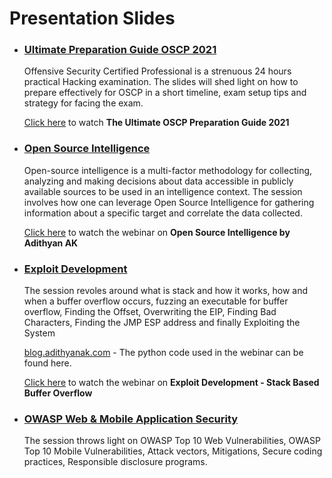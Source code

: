 # Presentation Slides

- ### [Ultimate Preparation Guide OSCP 2021](/Ultimate%20Guide%20to%20OSCP%202021%20-%20Adithyan%20AK.pdf)

  Offensive Security Certified Professional is a strenuous 24 hours practical Hacking examination. The slides will shed light on how to prepare effectively for OSCP in a short       timeline, exam setup tips and strategy for facing the exam.
  
  [Click here](https://www.youtube.com/watch?v=Wqkr5S1b9gA&ab_channel=AdithyanAK) to watch <b>The Ultimate OSCP Preparation Guide 2021</b>

- ### [Open Source Intelligence](/OSINT%20OWASP.pdf)

  Open-source intelligence is a multi-factor methodology for collecting, analyzing and making decisions about data accessible in publicly available sources to be used in an         intelligence context. The session involves how one can leverage Open Source Intelligence for gathering information about a specific target and correlate the data collected.
  
  [Click here](https://youtu.be/rRY8ZDH81AQ) to watch the webinar on <b>Open Source Intelligence by Adithyan AK</b>
  
- ### [Exploit Development](/Exploit%20Development%20Stack%20Bufferoverflow.pdf)

  The session revoles around what is stack and how it works, how and when a buffer overflow occurs, fuzzing an executable for buffer overflow, Finding the Offset, Overwriting the    EIP, Finding Bad Characters, Finding the JMP ESP address and finally Exploiting the System
  
  [blog.adithyanak.com](https://blog.adithyanak.com/oscp-preparation-guide/buffer-overflows) - The python code used in the webinar can be found here.
  
  [Click here](https://www.youtube.com/watch?v=R9u1D3izvGs&ab_channel=WeArePlymouths) to watch the webinar on <b>Exploit Development - Stack Based Buffer Overflow</b>
  
- ### [OWASP Web & Mobile Application Security](/OWASP%20Web%20%26%20Mobile%20Application%20Security.pdf)

  The session throws light on OWASP Top 10 Web Vulnerabilities, OWASP Top 10 Mobile Vulnerabilities, Attack vectors, Mitigations, Secure coding practices, Responsible disclosure programs. 
